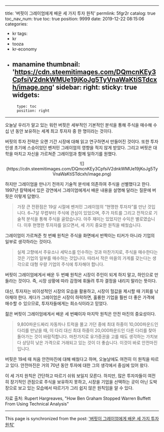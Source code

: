 
---
title: '버핏이 그레이엄에게 배운 세 가지 투자 원칙'
permlink: 5fgr2r
catalog: true
toc_nav_num: true
toc: true
position: 9999
date: 2019-12-22 08:15:06
categories:
- kr
tags:
- kr
- tooza
- kr-economy
- manamine
thumbnail: 'https://cdn.steemitimages.com/DQmcnKEy3CpfsiV2dnkWMUe19jKoJg5TyVnaWaKtiSTdcxh/image.png'
sidebar:
    right:
        sticky: true
widgets:
    -
        type: toc
        position: right
---


오늘날 우리가 알고 있는 워런 버핏은 세부적인 기본적인 분석을 통해 주식을 매수해 수십 년 동안 보유하는 세계 최고 투자자 중 한 명이라는 것이다. 

버핏의 투자 전략은 오랜 기간 시장에 대해 읽고 연구하면서 만들어진 것이다. 또한 투자 인생 초기에 스승이었던 벤저민 그레이엄의 영향을 적지 않게 받았다. 그리고 버핏은 대학을 마치고 자신을 가르쳐준 그레이엄과 함께 일하기를 원했다. 

<center>
![](https://cdn.steemitimages.com/DQmcnKEy3CpfsiV2dnkWMUe19jKoJg5TyVnaWaKtiSTdcxh/image.png)
</center>

하지만 그레이엄을 만나기 전까지 기술적 분석에 의존하여 주식을 선별했다고 한다. 1997년 칼텍에서 있은 강연에서 그레이엄에게서 배운 내용을 설명해 달라는 질문에 버핏은 이렇게 답했다. 

>가장 큰 전환점은 19살 시절에 벤저민 그레이엄의 “현명한 투자자”를 만난 것입니다. 6~7살 무렵부터 주식에 관심이 있었으며, 주가 차트를 그리고 전적으로 기술적 분석을 통해 주식을 골랐습니다. 아주 재미는 있었지만 수익은 별로였습니다. 이후 현명한 투자자를 읽으면서, 세 가지 중요한 원칙을 배웠습니다. 

그레이엄이 가르쳐준 첫 번째 원칙은 주식을 화면에서 반짝이는 티커가 아니라 기업의 일부로 생각하라는 것이다.

>실제 고향에서 주유소나 세탁소를 인수하는 것과 마찬가지로, 주식을 매수한다는 것은 기업의 일부를 매수하는 것입니다. 따라서 작은 마을의 가게를 갖는다는 생각으로 대형 우량 기업의 주식에 투자해야 합니다. 

버핏이 그레이엄에게서 배운 두 번째 원칙은 시장이 주인이 되게 하지 말고, 하인으로 만들라는 것이다. 즉, 시장 상황에 따라 감정에 휘둘려 투자 결정을 내리지 말라는 뜻이다.  

대신, 투자자는 비이성적인 시장의 모습을 활용하고, 시장이 헐값을 제시할 때 기회를 낚아채야 한다. 게다가 그레이엄은 시장이 하락하면, 훌륭한 기업을 훨씬 더 좋은 가격에 매수할 수 있으므로, 투자자들에게는 희소식이라고 믿었다. 

젊은 버핏이 그레이엄에게서 배운 세 번째이자 마지막 원칙은 안전 마진의 중요성이다.

>9,800파운드짜리 자동차나 트럭을 몰고 가던 중에 최대 하중이 10,000파운드인 다리를 만났을 때, 이 다리 대신 최대 하중이 20,000파운드인 다른 다리를 찾아 돌아가는 것이 바람직합니다. 마찬가지로 유가증권을 고를 때도 생각하는 가치보다 상당히 낮은 가격으로 거래되고 있는 것이 더 좋습니다. 이것이 바로 안전마진입니다. 

버핏은 19세 때 처음 안전마진에 대해 배웠다고 하며, 오늘날에도 여전히 이 원칙을 따르고 있다. 안전마진은 거의 70년 동안 투자에 대한 그의 생각에서 중심에 있어 왔다. 

이 세 가지 원칙은 간단하고 따르기 쉬워 보일지 모른다. 하지만, 많은 투자자들이 여전히 장기적인 관점으로 주식을 보유하지 못하고, 시장을 기업을 선택하는 곳이 아닌 도박장으로 보고 있는 모습에서 따르기가 그리 쉽지 않은 원칙임을 알 수 있다.  

자료 출처: Rupert Hargreaves, "How Ben Graham Stopped Warren Buffett From Using Technical Analysis"

- - -

This page is synchronized from the post: ['버핏이 그레이엄에게 배운 세 가지 투자 원칙'](https://steemit.com/@pius.pius/5fgr2r)

